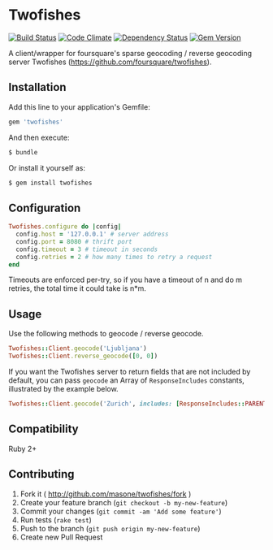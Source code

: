 # Twofishes

[![Build Status](https://img.shields.io/travis/masone/twofishes-ruby.svg?style=flat)](https://travis-ci.org/masone/twofishes-ruby)
[![Code Climate](https://img.shields.io/codeclimate/github/masone/twofishes-ruby.svg?style=flat)](https://codeclimate.com/github/masone/twofishes-ruby)
[![Dependency Status](https://img.shields.io/gemnasium/masone/twofishes-ruby.svg?style=flat)](https://gemnasium.com/masone/twofishes-ruby)
[![Gem Version](https://img.shields.io/gem/v/twofishes.svg?style=flat)](https://rubygems.org/gems/twofishes)

A client/wrapper for foursquare's sparse geocoding / reverse geocoding server Twofishes (https://github.com/foursquare/twofishes).

## Installation

Add this line to your application's Gemfile:

```ruby
gem 'twofishes'
```

And then execute:

```sh
$ bundle
```

Or install it yourself as:

```sh
$ gem install twofishes
```

## Configuration

```ruby
Twofishes.configure do |config|
  config.host = '127.0.0.1' # server address
  config.port = 8080 # thrift port
  config.timeout = 3 # timeout in seconds
  config.retries = 2 # how many times to retry a request
end
```

Timeouts are enforced per-try, so if you have a timeout of n and do m retries, the total time it could take is n*m.

## Usage

Use the following methods to geocode / reverse geocode.

```ruby
Twofishes::Client.geocode('Ljubljana')
Twofishes::Client.reverse_geocode([0, 0])
```
                                      
If you want the Twofishes server to return fields that are not included by default, you can pass `geocode` an Array of `ResponseIncludes` constants, illustrated by the example below.

```ruby                                      
Twofishes::Client.geocode('Zurich', includes: [ResponseIncludes::PARENTS])
```

## Compatibility

Ruby 2+

## Contributing

1. Fork it ( http://github.com/masone/twofishes/fork )
2. Create your feature branch (`git checkout -b my-new-feature`)
3. Commit your changes (`git commit -am 'Add some feature'`)
4. Run tests (`rake test`)
5. Push to the branch (`git push origin my-new-feature`)
6. Create new Pull Request
